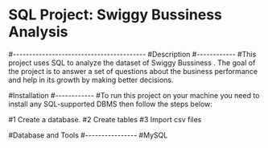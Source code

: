 # SQL Project: Swiggy Bussiness Analysis
#-----------------------------------------
#Description
#------------
#This project uses SQL to analyze the dataset of Swiggy Bussiness . The goal of the project is to answer a set of questions about the  business performance and help in its growth by making better decisions.

#Installation
#------------
#To run this project on your machine you need to install any SQL-supported DBMS then follow the steps below:

#1 Create a database.
#2 Create tables 
#3 Import csv files


#Database and Tools
#----------------
#MySQL

